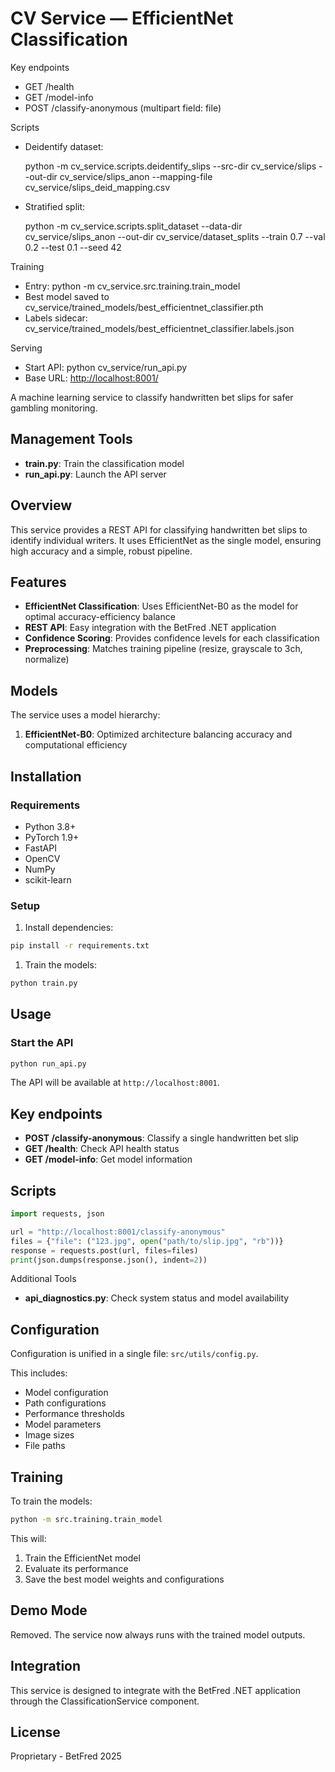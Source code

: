 # CV Service — EfficientNet Classification

Key endpoints

- GET /health
- GET /model-info
- POST /classify-anonymous (multipart field: file)

Scripts

- Deidentify dataset:

  python -m cv_service.scripts.deidentify_slips --src-dir cv_service/slips --out-dir cv_service/slips_anon --mapping-file cv_service/slips_deid_mapping.csv

- Stratified split:

  python -m cv_service.scripts.split_dataset --data-dir cv_service/slips_anon --out-dir cv_service/dataset_splits --train 0.7 --val 0.2 --test 0.1 --seed 42

Training

- Entry: python -m cv_service.src.training.train_model
- Best model saved to cv_service/trained_models/best_efficientnet_classifier.pth
- Labels sidecar: cv_service/trained_models/best_efficientnet_classifier.labels.json

Serving

- Start API: python cv_service/run_api.py
- Base URL: <http://localhost:8001/>

A machine learning service to classify handwritten bet slips for safer gambling monitoring.

## Management Tools

- **train.py**: Train the classification model
- **run_api.py**: Launch the API server

## Overview

This service provides a REST API for classifying handwritten bet slips to identify individual writers. It uses EfficientNet as the single model, ensuring high accuracy and a simple, robust pipeline.

## Features

- **EfficientNet Classification**: Uses EfficientNet-B0 as the model for optimal accuracy-efficiency balance
- **REST API**: Easy integration with the BetFred .NET application
- **Confidence Scoring**: Provides confidence levels for each classification
- **Preprocessing**: Matches training pipeline (resize, grayscale to 3ch, normalize)
  

## Models

The service uses a model hierarchy:

1. **EfficientNet-B0**: Optimized architecture balancing accuracy and computational efficiency

## Installation

### Requirements

- Python 3.8+
- PyTorch 1.9+
- FastAPI
- OpenCV
- NumPy
- scikit-learn

### Setup

1. Install dependencies:

```bash
pip install -r requirements.txt
```

1. Train the models:

```bash
python train.py
```

## Usage

### Start the API

```bash
python run_api.py
```

The API will be available at `http://localhost:8001`.

## Key endpoints

- **POST /classify-anonymous**: Classify a single handwritten bet slip
- **GET /health**: Check API health status
- **GET /model-info**: Get model information

## Scripts

```python
import requests, json

url = "http://localhost:8001/classify-anonymous"
files = {"file": ("123.jpg", open("path/to/slip.jpg", "rb"))}
response = requests.post(url, files=files)
print(json.dumps(response.json(), indent=2))
```

Additional Tools

- **api_diagnostics.py**: Check system status and model availability

## Configuration

Configuration is unified in a single file: `src/utils/config.py`.

This includes:

- Model configuration
- Path configurations
- Performance thresholds
- Model parameters
- Image sizes
- File paths

## Training

To train the models:

```bash
python -m src.training.train_model
```

This will:

1. Train the EfficientNet model
2. Evaluate its performance
3. Save the best model weights and configurations

## Demo Mode

Removed. The service now always runs with the trained model outputs.

## Integration

This service is designed to integrate with the BetFred .NET application through the ClassificationService component.

## License

Proprietary - BetFred 2025
